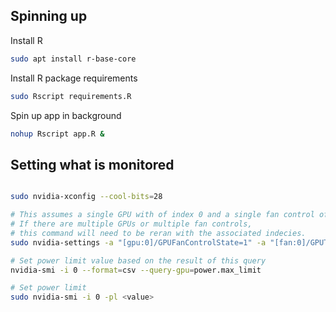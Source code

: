 

## Spinning up

Install R

```bash
sudo apt install r-base-core
```

Install R package requirements

```bash
sudo Rscript requirements.R
```

Spin up app in background

```bash
nohup Rscript app.R &
```


## Setting what is monitored

```bash

sudo nvidia-xconfig --cool-bits=28

# This assumes a single GPU with of index 0 and a single fan control of index 0.
# If there are multiple GPUs or multiple fan controls, 
# this command will need to be reran with the associated indecies.
sudo nvidia-settings -a "[gpu:0]/GPUFanControlState=1" -a "[fan:0]/GPUTargetFanSpeed=<value>"

# Set power limit value based on the result of this query
nvidia-smi -i 0 --format=csv --query-gpu=power.max_limit

# Set power limit
sudo nvidia-smi -i 0 -pl <value>

```